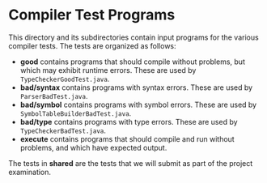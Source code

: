 Compiler Test Programs
======================

This directory and its subdirectories contain input programs for the various
compiler tests. The tests are organized as follows:

* **good** contains programs that should compile without problems, but which
  may exhibit runtime errors. These are used by `TypeCheckerGoodTest.java`.
* **bad/syntax** contains programs with syntax errors. These are used by
  `ParserBadTest.java`.
* **bad/symbol** contains programs with symbol errors. These are used by
  `SymbolTableBuilderBadTest.java`.
* **bad/type** contains programs with type errors. These are used by
  `TypeCheckerBadTest.java`.
* **execute** contains programs that should compile and run without problems,
  and which have expected output.

The tests in **shared** are the tests that we will submit as part of the
project examination.
